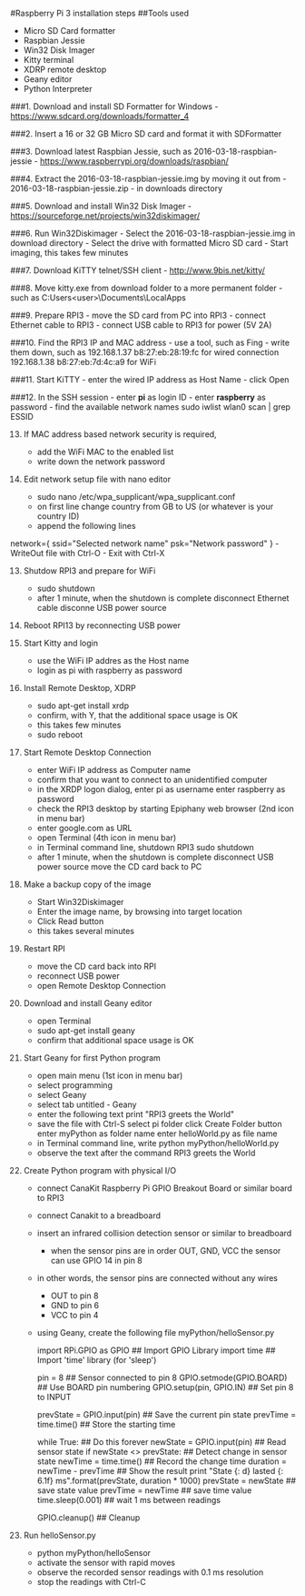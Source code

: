 #Raspberry Pi 3 installation steps
##Tools used
- Micro SD Card formatter
- Raspbian Jessie
- Win32 Disk Imager
- Kitty terminal
- XDRP remote desktop
- Geany editor
- Python Interpreter

###1. Download and install SD Formatter for Windows
	- https://www.sdcard.org/downloads/formatter_4

###2. Insert a 16 or 32 GB Micro SD card and format it with SDFormatter

###3. Download latest Raspbian Jessie, such as 2016-03-18-raspbian-jessie
	- https://www.raspberrypi.org/downloads/raspbian/

###4. Extract the 2016-03-18-raspbian-jessie.img by moving it out from
	- 2016-03-18-raspbian-jessie.zip
	- in downloads directory

###5. Download and install Win32 Disk Imager
	- https://sourceforge.net/projects/win32diskimager/

###6. Run Win32Diskimager
	- Select the 2016-03-18-raspbian-jessie.img in download directory
	- Select the drive with formatted Micro SD card
	- Start imaging, this takes few minutes

###7. Download KiTTY telnet/SSH client
	- http://www.9bis.net/kitty/

###8. Move kitty.exe from download folder to a more permanent folder
	- such as C:Users\<user>\Documents\LocalApps

###9. Prepare RPI3
	- move the SD card from PC into RPI3
	- connect Ethernet cable to RPI3
	- connect USB cable to RPI3 for power (5V 2A)

###10. Find the RPI3 IP and MAC address
	- use a tool, such as Fing
	- write them down, such as 
		192.168.1.37 b8:27:eb:28:19:fc for wired connection
		192.168.1.38 b8:27:eb:7d:4c:a9 for WiFi

###11. Start KiTTY
	- enter the wired IP address as Host Name
	- click Open

###12. In the SSH session
	- enter __pi__ as login ID
	- enter __raspberry__ as password
	- find the available network names
		sudo iwlist wlan0 scan | grep ESSID

13. If MAC address based network security is required,
	- add the WiFi MAC to the enabled list
	- write down the network password

14. Edit network setup file with nano editor
	- sudo nano /etc/wpa_supplicant/wpa_supplicant.conf
	- on first line change country from GB to US (or whatever is your country ID)
	- append the following lines

network={
    ssid="Selected network name"
    psk="Network password"
}
	- WriteOut file with Ctrl-O
	- Exit with Ctrl-X

13. Shutdow RPI3 and prepare for WiFi
	- sudo shutdown
	- after 1 minute, when the shutdown is complete
		disconnect Ethernet cable
		disconne USB power source

14. Reboot RPI13 by reconnecting USB power

15. Start Kitty and login
	- use the WiFi IP addres as the Host name
	- login as pi with raspberry as password

16. Install Remote Desktop, XDRP
	- sudo apt-get install xrdp
	- confirm, with Y, that the additional space usage is OK
	- this takes few minutes
	- sudo reboot

17. Start Remote Desktop Connection
	- enter WiFi IP address as Computer name
	- confirm that you want to connect to an unidentified computer
	- in the XRDP logon dialog,
		enter pi as username
		enter raspberry as password
	- check the RPI3 desktop by starting Epiphany web browser (2nd icon in menu bar)
	- enter google.com as URL
	- open Terminal (4th icon in menu bar)
	- in Terminal command line, shutdown RPI3
		sudo shutdown
	- after 1 minute, when the shutdown is complete
		disconnect USB power source
		move the CD card back to PC

18. Make a backup copy of the image
	- Start Win32Diskimager
	- Enter the image name, by browsing into target location
	- Click Read button
	- this takes several minutes

19. Restart RPI
	- move the CD card back into RPI
	- reconnect USB power
	- open Remote Desktop Connection

20. Download and install Geany editor
	- open Terminal
	- sudo apt-get install geany
	- confirm that additional space usage is OK

21. Start Geany for first Python program
	- open main menu (1st icon in menu bar)
	- select programming
	- select Geany
	- select tab untitled - Geany
	- enter the following text
		print "RPI3 greets the World"
	- save the file with Ctrl-S
		select pi folder
		click Create Folder button
		enter myPython as folder name
		enter helloWorld.py as file name
	- in Terminal command line, write
		python myPython/helloWorld.py
	- observe the text after the command
		RPI3 greets the World

22. Create Python program with physical I/O
	- connect CanaKit Raspberry Pi GPIO Breakout Board or similar board to RPI3
	- connect Canakit to a breadboard
	- insert an infrared collision detection sensor or similar to breadboard
		- when the sensor pins are in order OUT, GND, VCC
		  the sensor can use GPIO 14 in pin 8
	- in other words, the sensor pins are connected without any wires
		- OUT to pin 8
		- GND to pin 6
		- VCC to pin 4
	- using Geany, create the following file myPython/helloSensor.py

		import RPi.GPIO	as GPIO			## Import GPIO Library
		import time				## Import 'time' library (for 'sleep')
		 
		pin = 8					## Sensor connected to pin 8
		GPIO.setmode(GPIO.BOARD)		## Use BOARD pin numbering
		GPIO.setup(pin,	GPIO.IN)		## Set pin 8 to	INPUT

		prevState = GPIO.input(pin)		## Save	the current pin	state
		prevTime = time.time()			## Store the starting time
		 
		while True:				## Do this forever
			newState = GPIO.input(pin)	## Read sensor state
			if newState <> prevState:	## Detect change in sensor state
				newTime = time.time()	## Record the change time
				duration = newTime - prevTime
							## Show the result
				print "State {: d} lasted {: 6.1f} ms".format(prevState, duration * 1000)
				prevState = newState	## save state value
				prevTime = newTime	## save time value
			time.sleep(0.001)		## wait 1 ms between readings
		 
		GPIO.cleanup()				## Cleanup

23. Run helloSensor.py
	- python myPython/helloSensor
	- activate the sensor with rapid moves
	- observe the recorded sensor readings with 0.1 ms resolution
	- stop the readings with Ctrl-C


